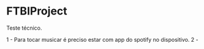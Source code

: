 # FTBIProject
Teste técnico.

1 - Para tocar musicar é preciso estar com app do spotify no dispositivo.
2 - 
